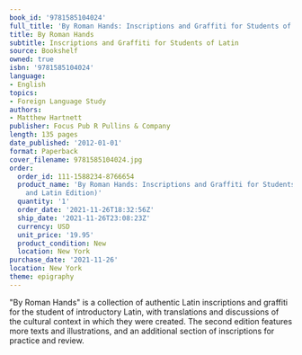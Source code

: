 ```yaml
---
book_id: '9781585104024'
full_title: 'By Roman Hands: Inscriptions and Graffiti for Students of Latin'
title: By Roman Hands
subtitle: Inscriptions and Graffiti for Students of Latin
source: Bookshelf
owned: true
isbn: '9781585104024'
language:
- English
topics:
- Foreign Language Study
authors:
- Matthew Hartnett
publisher: Focus Pub R Pullins & Company
length: 135 pages
date_published: '2012-01-01'
format: Paperback
cover_filename: 9781585104024.jpg
order:
  order_id: 111-1588234-8766654
  product_name: 'By Roman Hands: Inscriptions and Graffiti for Students of Latin (English
    and Latin Edition)'
  quantity: '1'
  order_date: '2021-11-26T18:32:56Z'
  ship_date: '2021-11-26T23:08:23Z'
  currency: USD
  unit_price: '19.95'
  product_condition: New
  location: New York
purchase_date: '2021-11-26'
location: New York
theme: epigraphy
---
```

"By Roman Hands" is a collection of authentic Latin inscriptions and graffiti for the student of introductory Latin, with translations and discussions of the cultural context in which they were created. The second edition features more texts and illustrations, and an additional section of inscriptions for practice and review.
